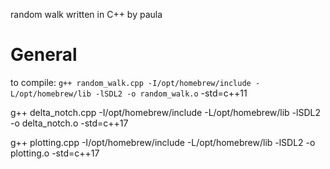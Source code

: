 random walk written in C++ by paula

# General
to compile: `g++ random_walk.cpp -I/opt/homebrew/include -L/opt/homebrew/lib -lSDL2 -o random_walk.o` -std=c++11

g++ delta_notch.cpp -I/opt/homebrew/include -L/opt/homebrew/lib -lSDL2 -o delta_notch.o -std=c++17


g++ plotting.cpp -I/opt/homebrew/include -L/opt/homebrew/lib -lSDL2 -o plotting.o -std=c++17
